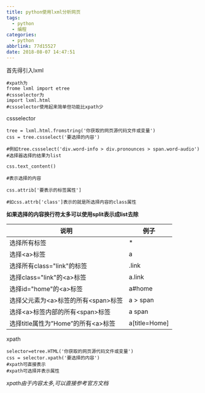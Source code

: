 ```yaml
---
title: python使用lxml分析网页
tags:
  - python
  - 编程
categories:
  - python
abbrlink: 77d15527
date: 2018-08-07 14:47:51
---
```

首先得引入lxml

```
#xpath为
frome lxml import etree
#cssselector为
import lxml.html
#cssselector使用起来简单但功能比xpath少
```

cssselector
```
tree = lxml.html.fromstring('你获取的网页源代码文件或变量')
css = tree.cssselect('要选择的内容')

#例如tree.cssselect('div.word-info > div.pronounces > span.word-audio')
#选择器选择的结果为list

css.text_content()

#表示选择的内容

css.attrib['要表示的标签属性']

#如css.attrb['class']表示的就是所选择内容的class属性
```
<!--more-->
**如果选择的内容换行符太多可以使用split表示成list去除**

|说明|例子|
|----|----|
|选择所有标签|*|
|选择<a\>标签|a|
|选择所有class="link"的标签|.link|
|选择class="link"的<a\>标签|a.link|
|选择id="home"的<a\>标签|a#home|
|选择父元素为<a\>标签的所有<span\>标签|a > span|
|选择<a\>标签内部的所有<span\>标签|a span|
|选择title属性为”Home”的所有<a\>标签|a[title=Home]|


xpath
```
selector=etree.HTML('你获取的网页源代码文件或变量')
css = selector.xpath('要选择的内容')
#xpath可直接表示
#xpath可选择并表示属性
```
_xpath由于内容太多,可以直接参考官方文档_
